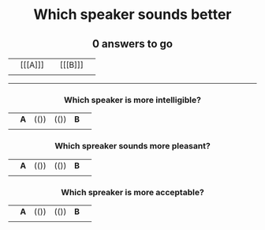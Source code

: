 <center>

# Which speaker sounds better

[//comment]: // "Do not change the items between <>-brackets, unless you know what you are doing."
[//comment]: // "You can change the '0 answers to go' text, but leave a 0 (or any number)"
<h2>
<div id="StimulusNumberText">0 answers to go</div>
</h2>

[//comment]: // "End of No Change"

|     |             |      |            |     |
| -: | --------: | :-: | :------- | :- |
|     | [[[A]]] |      | [[[B]]] |     |
|     |             |      |            |     | 
 
</center>

------------------------------------------------------

<center>

### Which speaker is more intelligible?
|    |             |        |        |             |   |
| - | -------: | :---: | :---: | :-------- | - |
|    | **A** |  (()) |  (()) | **B** |   |
|    |             |        |        |             |   |

### Which spreaker sounds more pleasant?
|    |             |        |        |             |   |
| - | -------: | :---: | :---: | :-------- | - |
|    | **A** |  (()) |  (()) | **B** |   |
|    |             |        |        |             |   |

### Which spreaker is more acceptable?
|    |             |        |        |             |   |
| - | -------: | :---: | :---: | :-------- | - |
|    | **A** |  (()) |  (()) | **B** |   |
|    |             |        |        |             |   |

</center>

[//comment]: # "These are internal parameters for the experiment and visible texts not in this Markdown"
[//comment]: # "----------"
[//parameter]: # "ExperimentAcronym:ABexample"
[//parameter]: # "audioBaseURL:./Stimuli/"
[//parameter]: # "PracticeItems:4"
[//parameter]: # "ShuffleStimuli:true"
[//parameter]: # "RandomizeAB:false"
[//buttontext]: # "NextText:Next"
[//buttontext]: # "NextAlertText:Please listen to the recordings and answer the questions first"
[//buttontext]: # "ReadyText:Ready"
[//buttontext]: # "PlayText:Play"
[//buttontext]: # "RestartPageText:Restart"
[//buttontext]: # "SaveButtonText:Save Results"
[//buttontext]: # "SaveText:Please click XXSaveButtonTextXX and store the file"
[//tooltiptext]: # "ToolTipPlay:Play sound"
[//tooltiptext]: # "ToolTipNext:Go to next item"
[//tooltiptext]: # "ToolTipReadyReady please save results"
[//tooltiptext]: # "ToolTipRestart:Start a new experiment session"
[//tooltiptext]: # "ToolTipSave:Save the answer to a file"
[//comment]: # "----------"
[//comment]: # "These are stimuli for this experiment"
[//comment]: # "----------"
[//stimulus0]: # "A,B,"
[//stimulus1]: # "https://upload.wikimedia.org/wikipedia/commons/6/62/De-Aluminium.ogg,https://upload.wikimedia.org/wikipedia/commons/e/e7/Fr-bordure.ogg"
[//stimulus1]: # "https://upload.wikimedia.org/wikipedia/commons/2/2d/Nl-aardhommel.ogg,https://upload.wikimedia.org/wikipedia/commons/8/8e/Or-ଅନୁଶୀଳନ.oga"
[//stimulus1]: # "https://upload.wikimedia.org/wikipedia/commons/e/e7/Fr-bordure.ogg,https://upload.wikimedia.org/wikipedia/commons/d/db/En-uk-illustrate.ogg"
[//stimulus1]: # "https://upload.wikimedia.org/wikipedia/commons/8/8e/Or-ଅନୁଶୀଳନ.oga,https://upload.wikimedia.org/wikipedia/commons/d/da/L1188694-F1.oga"
[//stimulus1]: # "https://upload.wikimedia.org/wikipedia/commons/e/e7/Fr-bordure.ogg,https://upload.wikimedia.org/wikipedia/commons/8/8e/Or-ଅନୁଶୀଳନ.og"
[//stimulus1]: # "https://upload.wikimedia.org/wikipedia/commons/6/62/De-Aluminium.ogg,https://upload.wikimedia.org/wikipedia/commons/d/da/L1188694-F1.oga"
[//comment]: # "----------"
